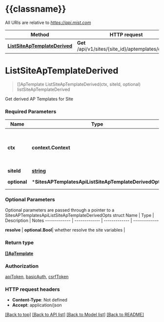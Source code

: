 # {{classname}}

All URIs are relative to *https://api.mist.com*

Method | HTTP request | Description
------------- | ------------- | -------------
[**ListSiteApTemplateDerived**](SitesAPTemplatesApi.md#ListSiteApTemplateDerived) | **Get** /api/v1/sites/{site_id}/aptemplates/derived | listSiteApTemplateDerived

# **ListSiteApTemplateDerived**
> []ApTemplate ListSiteApTemplateDerived(ctx, siteId, optional)
listSiteApTemplateDerived

Get derived AP Templates for Site

### Required Parameters

Name | Type | Description  | Notes
------------- | ------------- | ------------- | -------------
 **ctx** | **context.Context** | context for authentication, logging, cancellation, deadlines, tracing, etc.
  **siteId** | [**string**](.md)|  | 
 **optional** | ***SitesAPTemplatesApiListSiteApTemplateDerivedOpts** | optional parameters | nil if no parameters

### Optional Parameters
Optional parameters are passed through a pointer to a SitesAPTemplatesApiListSiteApTemplateDerivedOpts struct
Name | Type | Description  | Notes
------------- | ------------- | ------------- | -------------

 **resolve** | **optional.Bool**| whether resolve the site variables | 

### Return type

[**[]ApTemplate**](ap_template.md)

### Authorization

[apiToken](../README.md#apiToken), [basicAuth](../README.md#basicAuth), [csrfToken](../README.md#csrfToken)

### HTTP request headers

 - **Content-Type**: Not defined
 - **Accept**: application/json

[[Back to top]](#) [[Back to API list]](../README.md#documentation-for-api-endpoints) [[Back to Model list]](../README.md#documentation-for-models) [[Back to README]](../README.md)

